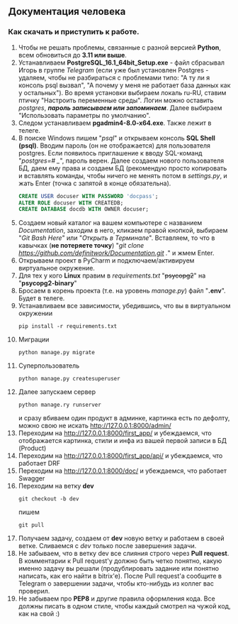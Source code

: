 ## Документация человека

### Как скачать и приступить к работе.

1) Чтобы не решать проблемы, связанные с разной версией **Python**, всем обновиться до **3.11 или выше**.
2) Устанавливаем **PostgreSQL_16.1_64bit_Setup.exe** - файл сбрасывал Игорь в группе *Telegram* (если уже был установлен Postgres - удаляем, чтобы не разбираться с проблемами типо: "А ту ли я консоль psql вызвал", "А почему у меня не работает база данных как у остальных"). Во время установки выбираем локаль ru-RU, ставим птичку "Настроить переменные среды". Логин можно оставить *postgres*, ***пароль записываем или запоминаем***. Далее выбираем "Использовать параметры по умолчанию".
3) Следом устанавливаем **pgadmin4-8.0-x64.exe**. Также лежит в телеге.
4) В поиске Windows пишем "*psql*" и открываем консоль **SQL Shell (psql)**. Вводим пароль (он не отображается) для пользователя postgres. Если появилось приглашение к вводу SQL-команд "*postgres=# _*", пароль верен. Далее создаем нового пользователя БД, даем ему права и создаем БД (рекомендую просто копировать и вставлять команды, чтобы ничего не менять потом в *settings.py*, и жать Enter (точка с запятой в конце обязательна).
	```SQL
	CREATE USER docuser WITH PASSWORD 'docpass';
	ALTER ROLE docuser WITH CREATEDB;
	CREATE DATABASE docdb WITH OWNER docuser;
	```
5) Создаем новый каталог на вашем компьютере с названием *Documentation*, заходим в него, кликаем правой кнопкой, выбираем "*Git Bash Here*" или "*Открыть в Терминале*". Вставляем, то что в кавычках (**не потеряете точку**) "*git clone https://github.com/definitwork/Documentation.git .*" и жмем Enter.
6) Открываем проект в PyCharm и подключаем/активируем виртуальное окружение.
7) Для тех у кого **Linux** правим в *requirements.txt* "~~psycopg2~~" на "**psycopg2-binary**"
8) Бросаем в корень проекта (т.е. на уровень *manage.py*) файл "**.env**". Будет в телеге.
9) Устанавливаем все зависимости, убедившись, что вы в виртуальном окружении 
	```SH
	pip install -r requirements.txt
	```
10) Миграции
	```SH
	python manage.py migrate
	```
11) Суперпользователь
	```SH
	python manage.py createsuperuser
	```
12) Далее запускаем сервер
	```SH
	python manage.ry runserver
	```
	и сразу вбиваем один продукт в админке, картинка есть по дефолту, можно свою не искать http://127.0.0.1:8000/admin/
13) Переходим на http://127.0.0.1:8000/first_app/ и убеждаемся, что отображается картинка, стили и инфа из вашей первой записи в БД (Product)
14) Переходим на http://127.0.0.1:8000/first_app/api/ и убеждаемся, что работает DRF
15) Переходим на http://127.0.0.1:8000/doc/ и убеждаемся, что работает Swagger
16) Переходим на ветку **dev**
	```SH
	git checkout -b dev
	```
 	пишем
	```SH
	git pull
	```
17) Получаем задачу, создаем от **dev** новую ветку и работаем в своей ветке. Сливаемся с *dev* только после завершения задачи.
18) Не забываем, что в ветку dev все слияния строго через **Pull request**. В комментарии к Pull request'у должно быть четко понятно, какую именно задачу вы решали (продублировать задание или понятно написать, как его найти в bitrix'e). После Pull request'a сообщите в Telegram о завершении задачи, чтобы кто-нибудь из коллег вас проверил.
19) Не забываем про **PEP8** и другие правила оформления кода. Все должны писать в одном стиле, чтобы каждый смотрел на чужой код, как на свой :)